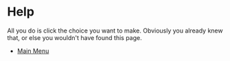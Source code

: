 Help
====

All you do is click the choice you want to make.  Obviously you already knew
that, or else you wouldn't have found this page.

* [Main Menu](index.html)
